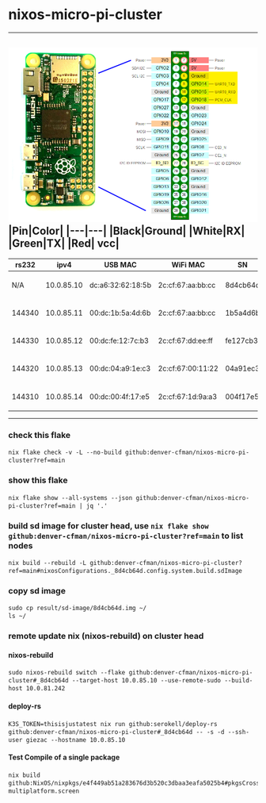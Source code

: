 # nixos-micro-pi-cluster
---

![pinout](./rpi_pinout.png)
|Pin|Color|
|---|---|
|Black|Ground|
|White|RX|
|Green|TX|
|Red| vcc|
---
| rs232 | ipv4 | USB MAC | WiFi MAC | SN | Note |
| --- | --- | --- | --- | --- | --- |
| N/A | 10.0.85.10 | dc:a6:32:62:18:5b | 2c:cf:67:aa:bb:cc | 8d4cb64d | microPi Cluster Head |
| 144340 | 10.0.85.11 | 00:dc:1b:5a:4d:6b | 2c:cf:67:aa:bb:cc | 1b5a4d6b | microPi Cluster Node1 |
| 144330 | 10.0.85.12 | 00:dc:fe:12:7c:b3 | 2c:cf:67:dd:ee:ff | fe127cb3 | microPi Cluster Node2 |
| 144320 | 10.0.85.13 | 00:dc:04:a9:1e:c3 | 2c:cf:67:00:11:22 | 04a91ec3 | microPi Cluster Node3 |
| 144310 | 10.0.85.14 | 00:dc:00:4f:17:e5 | 2c:cf:67:1d:9a:a3 | 004f17e5 | microPi Cluster Node4 |
---
### check this flake
```
nix flake check -v -L --no-build github:denver-cfman/nixos-micro-pi-cluster?ref=main
```

### show this flake
```
nix flake show --all-systems --json github:denver-cfman/nixos-micro-pi-cluster?ref=main | jq '.'
```

### build sd image for cluster head, use ` nix flake show github:denver-cfman/nixos-micro-pi-cluster?ref=main ` to list nodes
```
nix build --rebuild -L github:denver-cfman/nixos-micro-pi-cluster?ref=main#nixosConfigurations._8d4cb64d.config.system.build.sdImage
```

### copy sd image
```
sudo cp result/sd-image/8d4cb64d.img ~/
ls ~/
```

### remote update nix (nixos-rebuild) on cluster head
#### nixos-rebuild
```
sudo nixos-rebuild switch --flake github:denver-cfman/nixos-micro-pi-cluster#_8d4cb64d --target-host 10.0.85.10 --use-remote-sudo --build-host 10.0.81.242
```
#### deploy-rs
```
K3S_TOKEN=thisisjustatest nix run github:serokell/deploy-rs github:denver-cfman/nixos-micro-pi-cluster#_8d4cb64d -- -s -d --ssh-user giezac --hostname 10.0.85.10
```

#### Test Compile of a single package
```
nix build github:NixOS/nixpkgs/e4f449ab51a283676d3b520c3dbaa3eafa5025b4#pkgsCross.aarch64-multiplatform.screen
```
